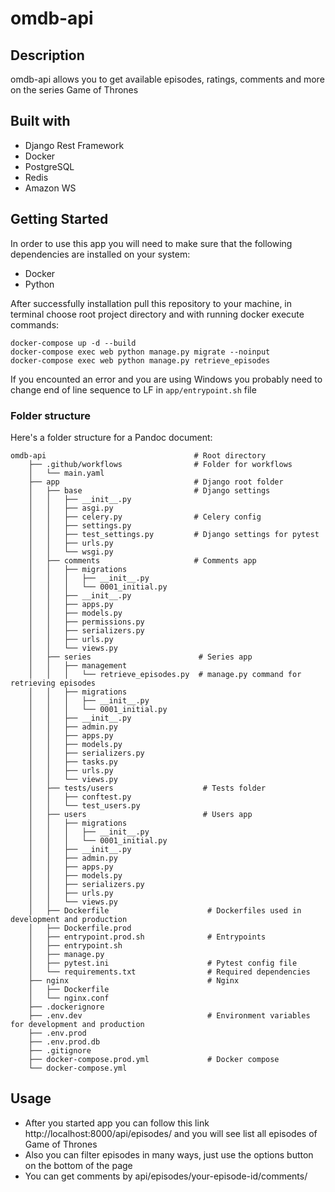 # omdb-api

## Description

omdb-api allows you to get available episodes, ratings, comments and more on the series Game of Thrones

## Built with 
* Django Rest Framework
* Docker
* PostgreSQL
* Redis
* Amazon WS

## Getting Started

In order to use this app you will need to make sure that the following
dependencies are installed on your system:
  - Docker
  - Python

After successfully installation pull this repository to your machine, in terminal choose root project directory and with running docker execute commands:
```
docker-compose up -d --build
docker-compose exec web python manage.py migrate --noinput
docker-compose exec web python manage.py retrieve_episodes
```

If you encounted an error and you are using Windows you probably need to change end of line sequence to LF in ```app/entrypoint.sh``` file

### Folder structure

Here's a folder structure for a Pandoc document:

```
omdb-api                                 # Root directory
    ├── .github/workflows                # Folder for workflows
    │   └── main.yaml
    ├── app                              # Django root folder
    │   ├── base                         # Django settings
    │   │   ├── __init__.py
    │   │   ├── asgi.py
    │   │   ├── celery.py                # Celery config
    │   │   ├── settings.py
    │   │   ├── test_settings.py         # Django settings for pytest
    │   │   ├── urls.py
    │   │   └── wsgi.py
    │   ├── comments                     # Comments app
    │   │   ├── migrations
    │   │   │   ├── __init__.py
    │   │   │   └── 0001_initial.py
    │   │   ├── __init__.py
    │   │   ├── apps.py
    │   │   ├── models.py
    │   │   ├── permissions.py
    │   │   ├── serializers.py
    │   │   ├── urls.py
    │   │   └── views.py
    │   ├── series                        # Series app
    │   │   ├── management
    │   │   │   └── retrieve_episodes.py  # manage.py command for retrieving episodes
    │   │   ├── migrations
    │   │   │   ├── __init__.py
    │   │   │   └── 0001_initial.py
    │   │   ├── __init__.py
    │   │   ├── admin.py
    │   │   ├── apps.py
    │   │   ├── models.py
    │   │   ├── serializers.py
    │   │   ├── tasks.py
    │   │   ├── urls.py
    │   │   └── views.py
    │   ├── tests/users                    # Tests folder
    │   │   ├── conftest.py
    │   │   └── test_users.py
    │   ├── users                          # Users app
    │   │   ├── migrations
    │   │   │   ├── __init__.py
    │   │   │   └── 0001_initial.py
    │   │   ├── __init__.py
    │   │   ├── admin.py
    │   │   ├── apps.py
    │   │   ├── models.py
    │   │   ├── serializers.py
    │   │   ├── urls.py
    │   │   └── views.py
    │   ├── Dockerfile                      # Dockerfiles used in development and production
    │   ├── Dockerfile.prod
    │   ├── entrypoint.prod.sh              # Entrypoints
    │   ├── entrypoint.sh
    │   ├── manage.py
    │   ├── pytest.ini                      # Pytest config file
    │   └── requirements.txt                # Required dependencies
    ├── nginx                               # Nginx
    │   ├── Dockerfile
    │   └── nginx.conf
    ├── .dockerignore
    ├── .env.dev                            # Environment variables for development and production
    ├── .env.prod
    ├── .env.prod.db
    ├── .gitignore
    ├── docker-compose.prod.yml             # Docker compose
    └── docker-compose.yml

```
## Usage

* After you started app you can follow this link http://localhost:8000/api/episodes/ and you will see list all episodes of Game of Thrones
* Also you can filter episodes in many ways, just use the options button on the bottom of the page
* You can get comments by api/episodes/your-episode-id/comments/
